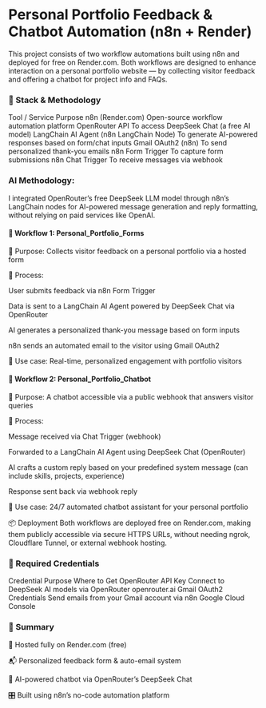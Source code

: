 # Personal Portfolio Feedback & Chatbot Automation (n8n + Render)

This project consists of two workflow automations built using n8n and deployed for free on Render.com.
Both workflows are designed to enhance interaction on a personal portfolio website — by collecting visitor feedback and offering a chatbot for project info and FAQs.

### 🚀 Stack & Methodology
Tool / Service	Purpose
n8n (Render.com)	Open-source workflow automation platform
OpenRouter API	To access DeepSeek Chat (a free AI model)
LangChain AI Agent (n8n LangChain Node)	To generate AI-powered responses based on form/chat inputs
Gmail OAuth2 (n8n)	To send personalized thank-you emails
n8n Form Trigger	To capture form submissions
n8n Chat Trigger	To receive messages via webhook

### AI Methodology:
I integrated OpenRouter’s free DeepSeek LLM model through n8n’s LangChain nodes for AI-powered message generation and reply formatting, without relying on paid services like OpenAI.

#### 📄 Workflow 1: Personal_Portfolio_Forms
📑 Purpose: Collects visitor feedback on a personal portfolio via a hosted form

📝 Process:

User submits feedback via n8n Form Trigger

Data is sent to a LangChain AI Agent powered by DeepSeek Chat via OpenRouter

AI generates a personalized thank-you message based on form inputs

n8n sends an automated email to the visitor using Gmail OAuth2

🎨 Use case: Real-time, personalized engagement with portfolio visitors

#### 💬 Workflow 2: Personal_Portfolio_Chatbot
📑 Purpose: A chatbot accessible via a public webhook that answers visitor queries

📝 Process:

Message received via Chat Trigger (webhook)

Forwarded to a LangChain AI Agent using DeepSeek Chat (OpenRouter)

AI crafts a custom reply based on your predefined system message (can include skills, projects, experience)

Response sent back via webhook reply

🎨 Use case: 24/7 automated chatbot assistant for your personal portfolio

📦 Deployment
Both workflows are deployed free on Render.com, making them publicly accessible via secure HTTPS URLs, without needing ngrok, Cloudflare Tunnel, or external webhook hosting.

### 📑 Required Credentials
Credential	Purpose	Where to Get
OpenRouter API Key	Connect to DeepSeek AI models via OpenRouter	openrouter.ai
Gmail OAuth2 Credentials	Send emails from your Gmail account via n8n	Google Cloud Console

### 📌 Summary
🚀 Hosted fully on Render.com (free)

📬 Personalized feedback form & auto-email system

🤖 AI-powered chatbot via OpenRouter’s DeepSeek Chat

🎛️ Built using n8n’s no-code automation platform

